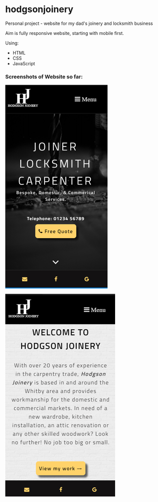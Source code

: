 # hodgsonjoinery

Personal project - website for my dad's joinery and locksmith business

Aim is fully responsive website, starting with mobile first.

Using:

* HTML
* CSS
* JavaScript

### Screenshots of Website so far:

![Screenshot of website header section for mobile](screenshot-home.png "Screenshot of website header")

![Screenshot of website about section for mobile](screenshot-about-section-mobile.png "Screenshot of website header")